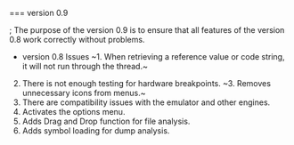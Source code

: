 === version 0.9 

; The purpose of the version 0.9 is to ensure that all features of the version 0.8 work correctly without problems.

* version 0.8 Issues
~1. When retrieving a reference value or code string, it will not run through the thread.~
2. There is not enough testing for hardware breakpoints.
~3. Removes unnecessary icons from menus.~
4. There are compatibility issues with the emulator and other engines.
5. Activates the options menu.
6. Adds Drag and Drop function for file analysis.
7. Adds symbol loading for dump analysis.
